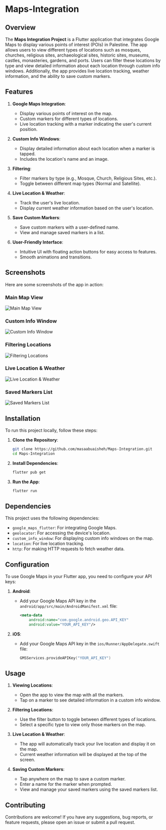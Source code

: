 # Maps-Integration

## Overview

The **Maps Integration Project** is a Flutter application that integrates Google Maps to display various points of interest (POIs) in Palestine. The app allows users to view different types of locations such as mosques, churches, religious sites, archaeological sites, historic sites, museums, castles, monasteries, gardens, and ports. Users can filter these locations by type and view detailed information about each location through custom info windows. Additionally, the app provides live location tracking, weather information, and the ability to save custom markers.

## Features

1. **Google Maps Integration**:
   - Display various points of interest on the map.
   - Custom markers for different types of locations.
   - Live location tracking with a marker indicating the user's current position.

2. **Custom Info Windows**:
   - Display detailed information about each location when a marker is tapped.
   - Includes the location's name and an image.

3. **Filtering**:
   - Filter markers by type (e.g., Mosque, Church, Religious Sites, etc.).
   - Toggle between different map types (Normal and Satellite).

4. **Live Location & Weather**:
   - Track the user's live location.
   - Display current weather information based on the user's location.

5. **Save Custom Markers**:
   - Save custom markers with a user-defined name.
   - View and manage saved markers in a list.

6. **User-Friendly Interface**:
   - Intuitive UI with floating action buttons for easy access to features.
   - Smooth animations and transitions.

## Screenshots

Here are some screenshots of the app in action:

### Main Map View
![Main Map View](assets/screenshots/main_map_view.png)

### Custom Info Window
![Custom Info Window](assets/screenshots/custom_info_window.png)

### Filtering Locations
![Filtering Locations](assets/screenshots/filtering_locations.png)

### Live Location & Weather
![Live Location & Weather](assets/screenshots/live_location_weather.png)

### Saved Markers List
![Saved Markers List](assets/screenshots/saved_markers_list.png)

## Installation

To run this project locally, follow these steps:

1. **Clone the Repository**:
   ```bash
   git clone https://github.com/masaabuaisheh/Maps-Integration.git
   cd Maps-Integration
   ```

2. **Install Dependencies**:
   ```bash
   flutter pub get
   ```

3. **Run the App**:
   ```bash
   flutter run
   ```

## Dependencies

This project uses the following dependencies:

- `google_maps_flutter`: For integrating Google Maps.
- `geolocator`: For accessing the device's location.
- `custom_info_window`: For displaying custom info windows on the map.
- `location`: For live location tracking.
- `http`: For making HTTP requests to fetch weather data.

## Configuration

To use Google Maps in your Flutter app, you need to configure your API keys:

1. **Android**:
   - Add your Google Maps API key in the `android/app/src/main/AndroidManifest.xml` file:
     ```xml
     <meta-data
         android:name="com.google.android.geo.API_KEY"
         android:value="YOUR_API_KEY"/>
     ```

2. **iOS**:
   - Add your Google Maps API key in the `ios/Runner/AppDelegate.swift` file:
     ```swift
     GMSServices.provideAPIKey("YOUR_API_KEY")
     ```

## Usage

1. **Viewing Locations**:
   - Open the app to view the map with all the markers.
   - Tap on a marker to see detailed information in a custom info window.

2. **Filtering Locations**:
   - Use the filter button to toggle between different types of locations.
   - Select a specific type to view only those markers on the map.

3. **Live Location & Weather**:
   - The app will automatically track your live location and display it on the map.
   - Current weather information will be displayed at the top of the screen.

4. **Saving Custom Markers**:
   - Tap anywhere on the map to save a custom marker.
   - Enter a name for the marker when prompted.
   - View and manage your saved markers using the saved markers list.

## Contributing

Contributions are welcome! If you have any suggestions, bug reports, or feature requests, please open an issue or submit a pull request.
